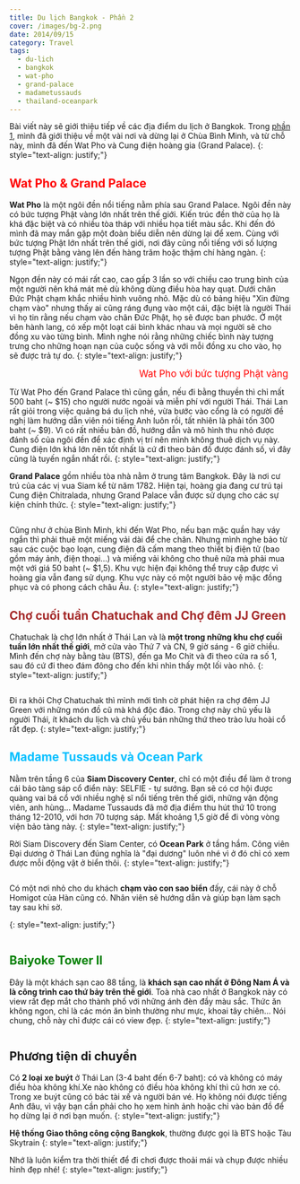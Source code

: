```yaml
---
title: Du lịch Bangkok - Phần 2
cover: /images/bg-2.png
date: 2014/09/15
category: Travel
tags:
  - du-lich
  - bangkok
  - wat-pho
  - grand-palace
  - madametussauds
  - thailand-oceanpark
---
```


Bài viết này sẽ giới thiệu tiếp về các địa điểm du lịch ở Bangkok. Trong <a href="http://aquabubu.com/blog/travel/Du-lich-Bangkok-Phan-1/" target="_blank">phần 1</a>, mình đã giới thiệu về một vài nơi và dừng lại ở Chùa Bình Minh, và từ chỗ này, mình đã đến Wat Pho và Cung điện hoàng gia (Grand Palace).
{: style="text-align: justify;"}

##  <span style="color:red">  Wat Pho & Grand Palace </span>

**Wat Pho** là một ngôi đền nổi tiếng nằm phía sau Grand Palace. Ngôi đền này có bức tượng Phật vàng lớn nhất trên thế giới. Kiến trúc đền thờ của họ là khá đặc biệt và có nhiều tòa tháp với nhiều họa tiết màu sắc. Khi đến đó mình đã may mắn gặp một đoàn biểu diễn nên dừng lại để xem. Cùng với bức tượng Phật lớn nhất trên thế giới, nơi đây cũng nổi tiếng với số lượng tượng Phật bằng vàng lên đến hàng trăm hoặc thậm chí hàng ngàn.
{: style="text-align: justify;"}

Ngọn đền này có mái rất cao, cao gấp 3 lần so với chiều cao trung bình của một người nên khá mát mẻ dù không dùng điều hòa hay quạt. Dưới chân Đức Phật chạm khắc nhiều hình vuông nhỏ. Mặc dù có bảng hiệu "Xin đừng chạm vào" nhưng thấy ai cũng ráng đụng vào một cái, đặc biệt là người Thái vì họ tin rằng nếu chạm vào chân Đức Phật, họ sẽ được ban phước. Ở một bên hành lang, có xếp một loạt cái bình khác nhau và mọi người sẽ cho đồng xu vào từng bình. Mình nghe nói rằng những chiếc bình này tượng trưng cho những hoạn nạn của cuộc sống và với mỗi đồng xu cho vào, họ sẽ được trả tự do.
{: style="text-align: justify;"}

<figure style="width: 650px" class="align-center">
  <img src="./bangkok2-1.png" alt="">
  <figcaption style="font-size: 17px" align="center"> <span style="color:red"> Wat Pho với bức tượng Phật vàng </span> </figcaption>
</figure>

Từ Wat Pho đến Grand Palace thì cũng gần, nếu đi bằng thuyền thì chỉ mất 500 baht (~ $15) cho người nước ngoài và miễn phí với người Thái. Thái Lan rất giỏi trong việc quảng bá du lịch nhé, vừa bước vào cổng là có người đề nghị làm hướng dẫn viên nói tiếng Anh luôn rồi, tất nhiên là phải tốn 300 baht (~ $9). Vì có rất nhiều bản đồ, hướng dẫn và mô hình thu nhỏ được đánh số của ngôi đền để xác định vị trí nên mình không thuê dịch vụ này. Cung điện lớn khá lớn nên tốt nhất là cứ đi theo bản đồ được đánh số, vì đây cũng là tuyến ngắn nhất rồi.
{: style="text-align: justify;"}

**Grand Palace** gồm nhiều tòa nhà nằm ở trung tâm Bangkok. Đây là nơi cư trú của các vị vua Siam kể từ năm 1782. Hiện tại, hoàng gia đang cư trú tại Cung điện Chitralada, nhưng Grand Palace vẫn được sử dụng cho các sự kiện chính thức.
{: style="text-align: justify;"}

<figure style="width: 600px" class="align-center">
  <img src="./bangkok2-2.png" alt="">
  <figcaption> </figcaption>
</figure>

Cũng như ở chùa Bình Minh, khi đến Wat Pho, nếu bạn mặc quần hay váy ngắn thì phải thuê một miếng vải dài để che chân. Nhưng mình nghe bảo từ sau các cuộc bạo loạn, cung điện đã cấm mang theo thiết bị điện tử (bao gồm máy ảnh, điện thoại...) và miếng vải không cho thuê nữa mà phải mua một với giá 50 baht (~ $1,5). Khu vực hiện đại không thể truy cập được vì hoàng gia vẫn đang sử dụng. Khu vực này có một người bảo vệ mặc đồng phục và có phong cách châu Âu.
{: style="text-align: justify;"}

## <span style="color:brown"> Chợ cuối tuần Chatuchak and Chợ đêm JJ Green </span>

Chatuchak là chợ lớn nhất ở Thái Lan và là **một trong những khu chợ cuối tuần lớn nhất thế giới**, mở cửa vào Thứ 7 và CN, 9 giờ sáng - 6 giờ chiều. Mình đến chợ này bằng tàu (BTS), đến ga Mo Chit và đi theo cửa  ra số 1, sau đó cứ đi theo đám đông cho đến khi nhìn thấy một lối vào nhỏ.
{: style="text-align: justify;"}

<figure style="width: 550px" class="align-center">
  <img src="./bangkok2-3.png" alt="">
  <figcaption> </figcaption>
</figure>

Đi ra khỏi Chợ Chatuchak thì mình mới tình cờ phát hiện ra chợ đêm JJ Green với những món đồ cũ mà khá độc đáo. Trong chợ này chủ yếu là người Thái, ít khách du lịch và chủ yếu bán những thứ theo trào lưu hoài cổ rất đẹp.
{: style="text-align: justify;"}

## <span style="color:deepskyblue"> Madame Tussauds và Ocean Park </span>

Nằm trên tầng 6 của **Siam Discovery Center**, chỉ có một điều để làm ở trong cái bảo tàng sáp cổ điển này: SELFIE - tự sướng. Bạn sẽ có cơ hội được quàng vai bá cổ với nhiều nghệ sĩ nổi tiếng trên thế giới, những vận động viên, anh hùng... Madame Tussauds đã mở địa điểm thu hút thứ 10 trong tháng 12-2010, với hơn 70 tượng sáp. Mất khoảng 1,5 giờ để đi vòng vòng viện bảo tàng này.
{: style="text-align: justify;"}

Rời Siam Discovery đến Siam Center, có **Ocean Park** ở tầng hầm. Công viên Đại dương ở Thái Lan đúng nghĩa là "đại dương" luôn nhé vì ở đó chỉ có xem được mỗi động vật ở biển thôi.
{: style="text-align: justify;"}

<figure style="width: 650px" class="align-center">
  <img src="./bangkok2-4.png" alt="">
  <figcaption> </figcaption>
</figure>

Có một nơi nhỏ cho du khách **chạm vào con sao biển** đấy, cái này ở chỗ Homigot của Hàn cũng có. Nhân viên sẽ hướng dẫn và giúp bạn làm sạch tay sau khi sờ.

{: style="text-align: justify;"}

<figure style="width: 350px" class="align-center">
  <img src="./bangkok2-5.png" alt="">
  <figcaption> </figcaption>
</figure>

## <span style="color:green"> Baiyoke Tower II </span>

Đây là một khách sạn cao 88 tầng, là **khách sạn cao nhất ở Đông Nam Á và là công trình cao thứ bảy trên thế giới**. Toà nhà cao nhất ở Bangkok này có view rất đẹp mắt cho thành phố với những ánh đèn đầy màu sắc. Thức ăn không ngon, chỉ là các món ăn bình thường như mực, khoai tây chiên... Nói chung, chỗ này chỉ được cái có view đẹp.
{: style="text-align: justify;"}

<figure style="width: 550px" class="align-center">
  <img src="./bangkok2-6.png" alt="">
  <figcaption> </figcaption>
</figure>

## Phương tiện di chuyển

Có **2 loại xe buýt** ở Thái Lan (3-4 baht đến 6-7 baht): có và không có máy điều hòa không khí.Xe nào không có điều hòa không khí thì cũ hơn xe có. Trong xe buýt cũng có bác tài xế và người bán vé. Họ không nói được tiếng Anh đâu, vì vậy bạn cần phải cho họ xem hình ảnh hoặc chỉ vào bản đồ để họ dừng lại ở nơi bạn muốn.
{: style="text-align: justify;"}

**Hệ thống Giao thông công cộng Bangkok**, thường được gọi là BTS hoặc Tàu Skytrain
{: style="text-align: justify;"}

Nhớ là luôn kiểm tra thời thiết để đi chơi được thoải mái và chụp được nhiều hình đẹp nhé!
{: style="text-align: justify;"}
